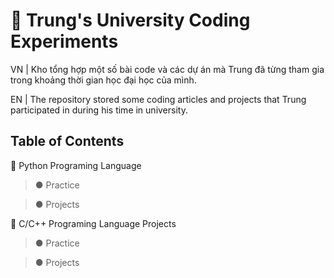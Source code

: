 # 🏫 Trung's University Coding Experiments

VN | Kho tổng hợp một số bài code và các dự án mà Trung đã từng tham gia trong khoảng thời gian học đại học của mình.

EN | The repository stored some coding articles and projects that Trung participated in during his time in university.

## Table of Contents
🐍 Python Programing Language

> ● Practice

> ● Projects

🌊 C/C++ Programing Language Projects

> ● Practice

> ● Projects


